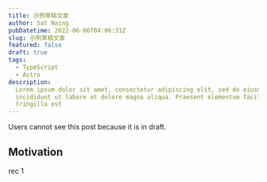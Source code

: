 ```yaml
---
title: 示例草稿文章
author: Sat Naing
pubDatetime: 2022-06-06T04:06:31Z
slug: 示例草稿文章
featured: false
draft: true
tags:
  - TypeScript
  - Astro
description:
  Lorem ipsum dolor sit amet, consectetur adipiscing elit, sed do eiusmod tempor
  incididunt ut labore et dolore magna aliqua. Praesent elementum facilisis leo vel
  fringilla est
---
```


Users cannot see this post because it is in draft.

## Motivation

rec 1
